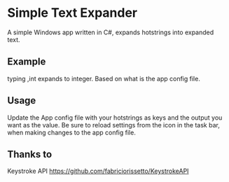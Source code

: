 # Simple Text Expander
A simple Windows app written in C#, expands hotstrings into expanded text.

## Example
typing ,int expands to integer.  Based on what is the app config file.


## Usage
Update the App config file with your hotstrings as keys and the output you want as the value.
Be sure to reload settings from the icon in the task bar, when making changes to the app config file.

## Thanks to
Keystroke API https://github.com/fabriciorissetto/KeystrokeAPI
